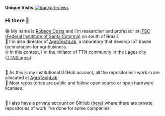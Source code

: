 **Unique Visits** <a href="https://trackgit.com"><img src="https://us-central1-trackgit-analytics.cloudfunctions.net/token/ping/ltm72fw3z6ezakq6nolt" alt="trackgit-views" /></a>

### Hi there 👋

😁 My name is [Robson Costa](https://www.linkedin.com/in/robson-costa-68057055/) and i´m researcher and professor at [IFSC (Federal Instititute of Santa Catarina)](https://www.ifsc.edu.br) on south of Brazil.<br>
🏫 I´m also director of [AgroTechLab](https://agrotechlab.lages.ifsc.edu.br), a laboratory that develop IoT based technologies for agribusiness.<br>
🌐 In this context, i´m the initiator of TTN community in the Lages city ([TTN/Lages](https://www.thethingsnetwork.org/community/lages/)).<br><br>

🌱 As this is my institutional GitHub account, all the repositories i work in are allocated at [AgroTechLab](https://github.com/AgroTechLab-IFSC).<br>
👯 Most repositories are public and follow open source or open hardware licenses.<br><br>

🏢 I also have a private account on GitHub ([here](https://github.com/robson-costa)) where there are private repositories of work i've done for some companies.
